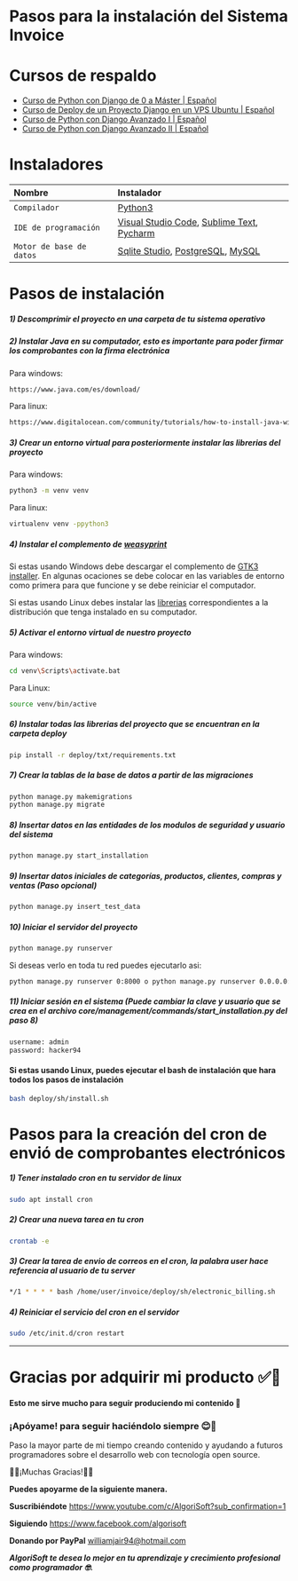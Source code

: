 # Pasos para la instalación del Sistema Invoice

# Cursos de respaldo

- [Curso de Python con Django de 0 a Máster | Español](https://youtube.com/playlist?list=PLxm9hnvxnn-j5ZDOgQS63UIBxQytPdCG7 "Curso de Python con Django de 0 a Máster | Español")
- [Curso de Deploy de un Proyecto Django en un VPS Ubuntu | Español](https://youtube.com/playlist?list=PLxm9hnvxnn-hFNSoNrWM0LalFnSv5oMas "Curso de Deploy de un Proyecto Django en un VPS Ubuntu | Español")
- [Curso de Python con Django Avanzado I | Español](https://www.youtube.com/playlist?list=PLxm9hnvxnn-gvB0h0sEWjAf74ge4tkTOO "Curso de Python con Django Avanzado I | Español")
- [Curso de Python con Django Avanzado II | Español](https://www.youtube.com/playlist?list=PLxm9hnvxnn-jL7Fqr-GL2iSPfgJ99BhEC "Curso de Python con Django Avanzado II | Español")

# Instaladores

| Nombre                   | Instalador                                                                                                                                                                                                                                           |
|:-------------------------|:-----------------------------------------------------------------------------------------------------------------------------------------------------------------------------------------------------------------------------------------------------| 
| `Compilador`             | [Python3](https://www.python.org/downloads/release/python-396/ "Python3")                                                                                                                                                                            |
| `IDE de programación`    | [Visual Studio Code](https://code.visualstudio.com/ "Visual Studio Code"), [Sublime Text](https://www.sublimetext.com/ "Sublime Text"), [Pycharm](https://www.jetbrains.com/es-es/pycharm/download/#section=windows "Pycharm")                       |
| `Motor de base de datos` | [Sqlite Studio](https://github.com/pawelsalawa/sqlitestudio/releases "Sqlite Studio"), [PostgreSQL](https://www.enterprisedb.com/downloads/postgres-postgresql-downloads "PostgreSQL"), [MySQL](https://www.apachefriends.org/es/index.html "MySQL") |

# Pasos de instalación

##### 1) Descomprimir el proyecto en una carpeta de tu sistema operativo

##### 2) Instalar Java en su computador, esto es importante para poder firmar los comprobantes con la firma electrónica

Para windows:

```bash
https://www.java.com/es/download/
```

Para linux:

```bash
https://www.digitalocean.com/community/tutorials/how-to-install-java-with-apt-on-ubuntu-20-04-es
```

##### 3) Crear un entorno virtual para posteriormente instalar las librerias del proyecto

Para windows:

```bash
python3 -m venv venv 
```

Para linux:

```bash
virtualenv venv -ppython3 
```

##### 4) Instalar el complemento de [weasyprint](https://weasyprint.org/ "weasyprint")

Si estas usando Windows debe descargar el complemento de [GTK3 installer](https://github.com/tschoonj/GTK-for-Windows-Runtime-Environment-Installer/releases "GTK3 installer"). En algunas ocaciones se debe colocar en las variables de entorno como primera para que funcione y se debe reiniciar el computador.

Si estas usando Linux debes instalar las [librerias](https://doc.courtbouillon.org/weasyprint/stable/first_steps.html#linux "librerias") correspondientes a la distribución que tenga instalado en su computador.

##### 5) Activar el entorno virtual de nuestro proyecto

Para windows:

```bash
cd venv\Scripts\activate.bat 
```

Para Linux:

```bash
source venv/bin/active
```

##### 6) Instalar todas las librerias del proyecto que se encuentran en la carpeta deploy

```bash
pip install -r deploy/txt/requirements.txt
```

##### 7) Crear la tablas de la base de datos a partir de las migraciones

```bash
python manage.py makemigrations
python manage.py migrate
```

##### 8) Insertar datos en las entidades de los modulos de seguridad y usuario del sistema

```bash
python manage.py start_installation
```

##### 9) Insertar datos iniciales de categorías, productos, clientes, compras y ventas (Paso opcional)

```bash
python manage.py insert_test_data
```

##### 10) Iniciar el servidor del proyecto

```bash
python manage.py runserver 
```

Si deseas verlo en toda tu red puedes ejecutarlo asi:

```bash
python manage.py runserver 0:8000 o python manage.py runserver 0.0.0.0:8000
```

##### 11) Iniciar sesión en el sistema (Puede cambiar la clave y usuario que se crea en el archivo core/management/commands/start_installation.py del paso 8)

```bash
username: admin
password: hacker94
```

#### Si estas usando Linux, puedes ejecutar el bash de instalación que hara todos los pasos de instalación

```bash
bash deploy/sh/install.sh
```

# Pasos para la creación del cron de envió de comprobantes electrónicos

##### 1) Tener instalado cron en tu servidor de linux

```bash
sudo apt install cron
```

##### 2) Crear una nueva tarea en tu cron

```bash
crontab -e
```

##### 3) Crear la tarea de envio de correos en el cron, la palabra user hace referencia al usuario de tu server

```bash
*/1 * * * * bash /home/user/invoice/deploy/sh/electronic_billing.sh
```

##### 4) Reiniciar el servicio del cron en el servidor

```bash
sudo /etc/init.d/cron restart
```

------------

# Gracias por adquirir mi producto ✅🙏

#### Esto me sirve mucho para seguir produciendo mi contenido 🤗​

### ¡Apóyame! para seguir haciéndolo siempre 😊👏

Paso la mayor parte de mi tiempo creando contenido y ayudando a futuros programadores sobre el desarrollo web con tecnología open source.

🤗💪¡Muchas Gracias!💪🤗

**Puedes apoyarme de la siguiente manera.**

**Suscribiéndote**
https://www.youtube.com/c/AlgoriSoft?sub_confirmation=1

**Siguiendo**
https://www.facebook.com/algorisoft

**Donando por PayPal**
williamjair94@hotmail.com

***AlgoriSoft te desea lo mejor en tu aprendizaje y crecimiento profesional como programador 🤓.***

